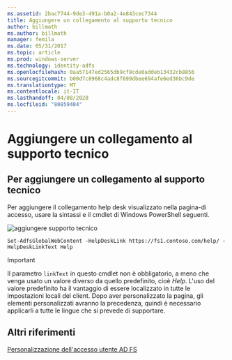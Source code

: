 ```yaml
---
ms.assetid: 2bac7744-9de3-491a-b0a2-4e843cec7344
title: Aggiungere un collegamento al supporto tecnico
author: billmath
ms.author: billmath
manager: femila
ms.date: 05/31/2017
ms.topic: article
ms.prod: windows-server
ms.technology: identity-adfs
ms.openlocfilehash: 0aa57147ed2565db9cf8cde0addeb13432cb8856
ms.sourcegitcommit: b00d7c8968c4adc8f699dbee694afe6ed36bc9de
ms.translationtype: MT
ms.contentlocale: it-IT
ms.lasthandoff: 04/08/2020
ms.locfileid: "80859404"
---
```

# <a name="add-help-desk-link"></a>Aggiungere un collegamento al supporto tecnico 


## <a name="to-add-a-help-desk-link"></a>Per aggiungere un collegamento al supporto tecnico  
Per aggiungere il collegamento help desk visualizzato nella pagina\-di accesso, usare la sintassi e il cmdlet di Windows PowerShell seguenti.  

![aggiungere supporto tecnico](media/AD-FS-user-sign-in-customization/ADFS_Blue_Custom2.png)
  

`Set-AdfsGlobalWebContent -HelpDeskLink https://fs1.contoso.com/help/ -HelpDeskLinkText Help`  
 
  
> [!IMPORTANT]  
> Il parametro `linkText` in questo cmdlet non è obbligatorio, a meno che venga usato un valore diverso da quello predefinito, cioè *Help*. L'uso del valore predefinito ha il vantaggio di essere localizzato in tutte le impostazioni locali del client. Dopo aver personalizzato la pagina, gli elementi personalizzati avranno la precedenza, quindi è necessario applicarli a tutte le lingue che si prevede di supportare.  


## <a name="additional-references"></a>Altri riferimenti 
[Personalizzazione dell'accesso utente AD FS](AD-FS-user-sign-in-customization.md)  
